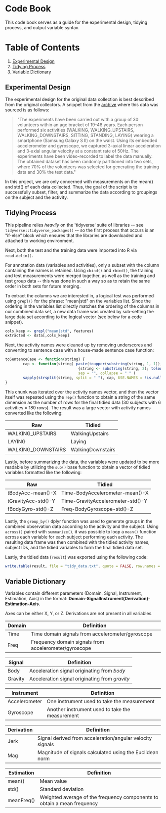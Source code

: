 # Code Book

This code book serves as a guide for the experimental design, tidying process, and output variable syntax.

# Table of Contents

1. [Experimental Design](#experimental-design)
2. [Tidying Process](#tidying-process)
3. [Variable Dictionary](#variable-dictionary)

## Experimental Design

The experimental design for the original data collection is best described from the original collectors. A snippet from the [archive](http://archive.ics.uci.edu/ml/datasets/Human+Activity+Recognition+Using+Smartphones) where this data was sourced is as follows:

>"The experiments have been carried out with a group of 30 volunteers within an age bracket of 19-48 years. Each person performed six activities (WALKING, WALKING_UPSTAIRS, WALKING_DOWNSTAIRS, SITTING, STANDING, LAYING) wearing a smartphone (Samsung Galaxy S II) on the waist. Using its embedded accelerometer and gyroscope, we captured 3-axial linear acceleration and 3-axial angular velocity at a constant rate of 50Hz. The experiments have been video-recorded to label the data manually. The obtained dataset has been randomly partitioned into two sets, where 70% of the volunteers was selected for generating the training data and 30% the test data."

In this project, we are only concerned with measurements on the mean() and std() of each data collected. Thus, the goal of the script is to successfully subset, filter, and summarize the data according to groupings on the subject and the activity.

## Tidying Process

This pipeline relies *heavily* on the 'tidyverse' suite of libraries -- see `tidyverse::tidyverse_packages()` -- so the first process that occurs is an "if-else" block which ensures that the libraries are downloaded and attached to working environment. 

Next, both the test and the training data were imported into R via `read.delim()`.

For annotation data (variables and activities), only a subset with the column containing the names is retained. Using `cbind()` and `rbind()`, the training and test measurements were merged together, as well as the training and test group data -- this was done in such a way so as to retain the same order in both sets for future merging.

To extract the columns we are interested in, a logical test was performed using `grepl()` for the phrase: "mean|std" on the variables list. Since the ordering in the variables list directly matches the ordering of the columns in our combined data set, a new data frame was created by sub-setting the large data set according to the logical vector (see below for a code snippet).

```r
cols_keep <- grepl("mean|std", features)
extracted <- data[,cols_keep]
```

Next, the activity names were cleaned up by removing underscores and converting to sentence case with a house-made sentence case function:

```r
toSentenceCase <- function(string) {
        cap <- function(string) paste(toupper(substring(string, 1, 1)),
                                 {string <- substring(string, 2); tolower(string)},
                                 sep = "", collapse = " " )
        sapply(strsplit(string, split = " "), cap, USE.NAMES = !is.null(names(string)))
}
```

This chunk was iterated over the activity names vector, and then the vector itself was repeated using the `rep()` function to obtain a string of the same dimension as the number of rows for the final tidied data (30 subjects with 6 activities = 180 rows). The result was a large vector with activity names converted like the following:

Raw | Tidied
-|-
WALKING_UPSTAIRS | WalkingUpstairs
LAYING | Laying
WALKING_DOWNSTAIRS | WalkingDownstairs

Lastly, before summarizing the data, the variables were updated to be more readable by utilizing the `sub()` base function to obtain a vector of tidied variables formatted like the following:

Raw | Tidied
-|-
tBodyAcc-mean()-X | Time-BodyAccelerometer-mean()-X
tGravityAcc-std()-Y | Time-GravityAccelerometer-std()-Y
fBodyGyro-std()-Z | Freq-BodyGyroscope-std()-Z

Lastly, the `group_by()` dplyr function was used to generate groups in the combined observation data according to the activity and the subject. Using `across()` paired with `summarize()`, it was possible to loop a `mean()` function across each variable for each subject performing each activity. The resulting data frame was then combined with the tidied activity names, subject IDs, and the tidied variables to form the final tidied data set.

Lastly, the tidied data (`result`) was exported using the following code:

```r
write.table(result, file = "tidy_data.txt", quote = FALSE, row.names = FALSE)
```

## Variable Dictionary

Variables contain different parameters (Domain, Signal, Instrument, Estimation, Axis) in the format: **Domain-SignalInstrument(Derivation)-Estimation-Axis**.

Axes can be either X, Y, or Z. Derivations are not present in all variables.

Domain | Definition
-|-
Time | Time domain signals from accelerometer/gyroscope
Freq | Frequency domain signals from accelerometer/gyroscope

Signal | Definition
-|-
Body | Acceleration signal originating from *body*
Gravity | Acceleration signal originating from *gravity*

Instrument | Definition
-|-
Accelerometer | One instrument used to take the measurement
Gyroscope | Another instrument used to take the measurement

Derivation | Definition
-|-
Jerk | Signal derived from acceleration/angular velocity signals
Mag | Magnitude of signals calculated using the Euclidean norm

Estimation | Definition
-|-
mean() | Mean value
std() | Standard deviation
meanFreq() | Weighted average of the frequency components to obtain a mean frequency
